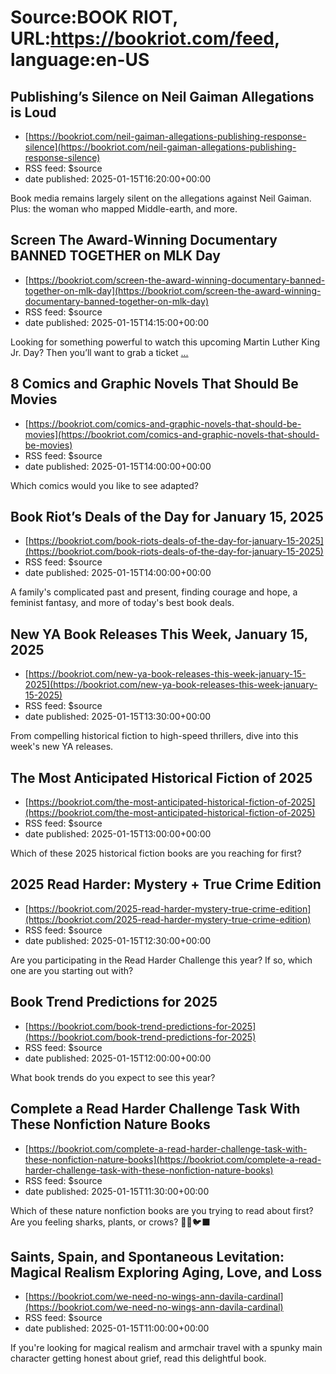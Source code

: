 # Source:BOOK RIOT, URL:https://bookriot.com/feed, language:en-US

## Publishing’s Silence on Neil Gaiman Allegations is Loud
 - [https://bookriot.com/neil-gaiman-allegations-publishing-response-silence](https://bookriot.com/neil-gaiman-allegations-publishing-response-silence)
 - RSS feed: $source
 - date published: 2025-01-15T16:20:00+00:00

Book media remains largely silent on the allegations against Neil Gaiman. Plus: the woman who mapped Middle-earth, and more.

## Screen The Award-Winning Documentary BANNED TOGETHER on MLK Day
 - [https://bookriot.com/screen-the-award-winning-documentary-banned-together-on-mlk-day](https://bookriot.com/screen-the-award-winning-documentary-banned-together-on-mlk-day)
 - RSS feed: $source
 - date published: 2025-01-15T14:15:00+00:00

Looking for something powerful to watch this upcoming Martin Luther King Jr. Day? Then you&#8217;ll want to grab a ticket <a class="read-more" href="https://bookriot.com/screen-the-award-winning-documentary-banned-together-on-mlk-day/">...</a>

## 8 Comics and Graphic Novels That Should Be Movies
 - [https://bookriot.com/comics-and-graphic-novels-that-should-be-movies](https://bookriot.com/comics-and-graphic-novels-that-should-be-movies)
 - RSS feed: $source
 - date published: 2025-01-15T14:00:00+00:00

Which comics would you like to see adapted?

## Book Riot’s Deals of the Day for January 15, 2025
 - [https://bookriot.com/book-riots-deals-of-the-day-for-january-15-2025](https://bookriot.com/book-riots-deals-of-the-day-for-january-15-2025)
 - RSS feed: $source
 - date published: 2025-01-15T14:00:00+00:00

A family's complicated past and present, finding courage and hope, a feminist fantasy, and more of today's best book deals.

## New YA Book Releases This Week, January 15, 2025
 - [https://bookriot.com/new-ya-book-releases-this-week-january-15-2025](https://bookriot.com/new-ya-book-releases-this-week-january-15-2025)
 - RSS feed: $source
 - date published: 2025-01-15T13:30:00+00:00

From compelling historical fiction to high-speed thrillers, dive into this week's new YA releases.

## The Most Anticipated Historical Fiction of 2025
 - [https://bookriot.com/the-most-anticipated-historical-fiction-of-2025](https://bookriot.com/the-most-anticipated-historical-fiction-of-2025)
 - RSS feed: $source
 - date published: 2025-01-15T13:00:00+00:00

Which of these 2025 historical fiction books are you reaching for first?

## 2025 Read Harder: Mystery + True Crime Edition
 - [https://bookriot.com/2025-read-harder-mystery-true-crime-edition](https://bookriot.com/2025-read-harder-mystery-true-crime-edition)
 - RSS feed: $source
 - date published: 2025-01-15T12:30:00+00:00

Are you participating in the Read Harder Challenge this year? If so, which one are you starting out with?

## Book Trend Predictions for 2025
 - [https://bookriot.com/book-trend-predictions-for-2025](https://bookriot.com/book-trend-predictions-for-2025)
 - RSS feed: $source
 - date published: 2025-01-15T12:00:00+00:00

What book trends do you expect to see this year?

## Complete a Read Harder Challenge Task With These Nonfiction Nature Books
 - [https://bookriot.com/complete-a-read-harder-challenge-task-with-these-nonfiction-nature-books](https://bookriot.com/complete-a-read-harder-challenge-task-with-these-nonfiction-nature-books)
 - RSS feed: $source
 - date published: 2025-01-15T11:30:00+00:00

Which of these nature nonfiction books are you trying to read about first? Are you feeling sharks, plants, or crows? 🦈🌿🐦‍⬛

## Saints, Spain, and Spontaneous Levitation: Magical Realism Exploring Aging, Love, and Loss
 - [https://bookriot.com/we-need-no-wings-ann-davila-cardinal](https://bookriot.com/we-need-no-wings-ann-davila-cardinal)
 - RSS feed: $source
 - date published: 2025-01-15T11:00:00+00:00

If you're looking for magical realism and armchair travel with a spunky main character getting honest about grief, read this delightful book.

